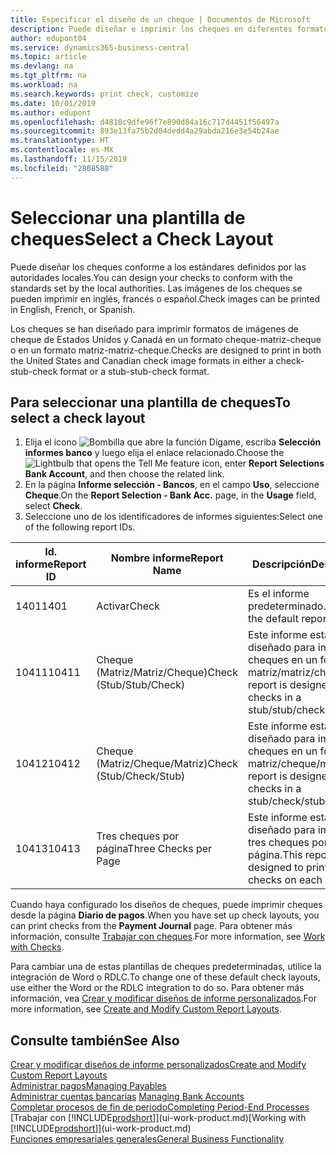 ```yaml
---
title: Especificar el diseño de un cheque | Documentos de Microsoft
description: Puede diseñar e imprimir los cheques en diferentes formatos para cumplir los estándares.
author: edupont04
ms.service: dynamics365-business-central
ms.topic: article
ms.devlang: na
ms.tgt_pltfrm: na
ms.workload: na
ms.search.keywords: print check, customize
ms.date: 10/01/2019
ms.author: edupont
ms.openlocfilehash: d4818c9dfe96f7e890d84a16c717d4451f56497a
ms.sourcegitcommit: 893e13fa75b2d04dedd4a29abda216e3e54b24ae
ms.translationtype: HT
ms.contentlocale: es-MX
ms.lasthandoff: 11/15/2019
ms.locfileid: "2808588"
---
```

# <a name="select-a-check-layout"></a><span data-ttu-id="edcf4-103">Seleccionar una plantilla de cheques</span><span class="sxs-lookup"><span data-stu-id="edcf4-103">Select a Check Layout</span></span>
<span data-ttu-id="edcf4-104">Puede diseñar los cheques conforme a los estándares definidos por las autoridades locales.</span><span class="sxs-lookup"><span data-stu-id="edcf4-104">You can design your checks to conform with the standards set by the local authorities.</span></span> <span data-ttu-id="edcf4-105">Las imágenes de los cheques se pueden imprimir en inglés, francés o español.</span><span class="sxs-lookup"><span data-stu-id="edcf4-105">Check images can be printed in English, French, or Spanish.</span></span>

<span data-ttu-id="edcf4-106">Los cheques se han diseñado para imprimir formatos de imágenes de cheque de Estados Unidos y Canadá en un formato cheque-matriz-cheque o en un formato matriz-matriz-cheque.</span><span class="sxs-lookup"><span data-stu-id="edcf4-106">Checks are designed to print in both the United States and Canadian check image formats in either a check-stub-check format or a stub-stub-check format.</span></span>

## <a name="to-select-a-check-layout"></a><span data-ttu-id="edcf4-107">Para seleccionar una plantilla de cheques</span><span class="sxs-lookup"><span data-stu-id="edcf4-107">To select a check layout</span></span>
1. <span data-ttu-id="edcf4-108">Elija el icono ![Bombilla que abre la función Dígame](media/ui-search/search_small.png "Dígame qué desea hacer"), escriba **Selección informes banco** y luego elija el enlace relacionado.</span><span class="sxs-lookup"><span data-stu-id="edcf4-108">Choose the ![Lightbulb that opens the Tell Me feature](media/ui-search/search_small.png "Tell me what you want to do") icon, enter **Report Selections Bank Account**, and then choose the related link.</span></span>
2. <span data-ttu-id="edcf4-109">En la página **Informe selección - Bancos**, en el campo **Uso**, seleccione **Cheque**.</span><span class="sxs-lookup"><span data-stu-id="edcf4-109">On the **Report Selection - Bank Acc.** page, in the **Usage** field, select **Check**.</span></span>
3. <span data-ttu-id="edcf4-110">Seleccione uno de los identificadores de informes siguientes:</span><span class="sxs-lookup"><span data-stu-id="edcf4-110">Select one of the following report IDs.</span></span>

| <span data-ttu-id="edcf4-111">Id. informe</span><span class="sxs-lookup"><span data-stu-id="edcf4-111">Report ID</span></span> | <span data-ttu-id="edcf4-112">Nombre informe</span><span class="sxs-lookup"><span data-stu-id="edcf4-112">Report Name</span></span> | <span data-ttu-id="edcf4-113">Descripción</span><span class="sxs-lookup"><span data-stu-id="edcf4-113">Description</span></span> |
| --- | --- | --- |
| <span data-ttu-id="edcf4-114">1401</span><span class="sxs-lookup"><span data-stu-id="edcf4-114">1401</span></span> |<span data-ttu-id="edcf4-115">Activar</span><span class="sxs-lookup"><span data-stu-id="edcf4-115">Check</span></span> |<span data-ttu-id="edcf4-116">Es el informe predeterminado.</span><span class="sxs-lookup"><span data-stu-id="edcf4-116">This is the default report.</span></span> |
| <span data-ttu-id="edcf4-117">10411</span><span class="sxs-lookup"><span data-stu-id="edcf4-117">10411</span></span> |<span data-ttu-id="edcf4-118">Cheque (Matriz/Matriz/Cheque)</span><span class="sxs-lookup"><span data-stu-id="edcf4-118">Check (Stub/Stub/Check)</span></span> |<span data-ttu-id="edcf4-119">Este informe está diseñado para imprimir cheques en un formato matriz/matriz/cheque.</span><span class="sxs-lookup"><span data-stu-id="edcf4-119">This report is designed to print checks in a stub/stub/check format.</span></span> |
| <span data-ttu-id="edcf4-120">10412</span><span class="sxs-lookup"><span data-stu-id="edcf4-120">10412</span></span> |<span data-ttu-id="edcf4-121">Cheque (Matriz/Cheque/Matriz)</span><span class="sxs-lookup"><span data-stu-id="edcf4-121">Check (Stub/Check/Stub)</span></span> |<span data-ttu-id="edcf4-122">Este informe está diseñado para imprimir cheques en un formato matriz/cheque/matriz.</span><span class="sxs-lookup"><span data-stu-id="edcf4-122">This report is designed to print checks in a stub/check/stub format.</span></span> |
| <span data-ttu-id="edcf4-123">10413</span><span class="sxs-lookup"><span data-stu-id="edcf4-123">10413</span></span> |<span data-ttu-id="edcf4-124">Tres cheques por página</span><span class="sxs-lookup"><span data-stu-id="edcf4-124">Three Checks per Page</span></span> |<span data-ttu-id="edcf4-125">Este informe está diseñado para imprimir tres cheques por página.</span><span class="sxs-lookup"><span data-stu-id="edcf4-125">This report is designed to print three checks on each page.</span></span> |

<span data-ttu-id="edcf4-126">Cuando haya configurado los diseños de cheques, puede imprimir cheques desde la página **Diario de pagos**.</span><span class="sxs-lookup"><span data-stu-id="edcf4-126">When you have set up check layouts, you can print checks from the **Payment Journal** page.</span></span> <span data-ttu-id="edcf4-127">Para obtener más información, consulte [Trabajar con cheques](payables-how-work-checks.md).</span><span class="sxs-lookup"><span data-stu-id="edcf4-127">For more information, see [Work with Checks](payables-how-work-checks.md).</span></span>

<span data-ttu-id="edcf4-128">Para cambiar una de estas plantillas de cheques predeterminadas, utilice la integración de Word o RDLC.</span><span class="sxs-lookup"><span data-stu-id="edcf4-128">To change one of these default check layouts, use either the Word or the RDLC integration to do so.</span></span> <span data-ttu-id="edcf4-129">Para obtener más información, vea [Crear y modificar diseños de informe personalizados](ui-how-create-custom-report-layout.md).</span><span class="sxs-lookup"><span data-stu-id="edcf4-129">For more information, see [Create and Modify Custom Report Layouts](ui-how-create-custom-report-layout.md).</span></span>

## <a name="see-also"></a><span data-ttu-id="edcf4-130">Consulte también</span><span class="sxs-lookup"><span data-stu-id="edcf4-130">See Also</span></span>
[<span data-ttu-id="edcf4-131">Crear y modificar diseños de informe personalizados</span><span class="sxs-lookup"><span data-stu-id="edcf4-131">Create and Modify Custom Report Layouts</span></span>](ui-how-create-custom-report-layout.md)  
[<span data-ttu-id="edcf4-132">Administrar pagos</span><span class="sxs-lookup"><span data-stu-id="edcf4-132">Managing Payables</span></span>](payables-manage-payables.md)  
<span data-ttu-id="edcf4-133">[Administrar cuentas bancarias](bank-manage-bank-accounts.md) </span><span class="sxs-lookup"><span data-stu-id="edcf4-133">[Managing Bank Accounts](bank-manage-bank-accounts.md) </span></span>  
[<span data-ttu-id="edcf4-134">Completar procesos de fin de periodo</span><span class="sxs-lookup"><span data-stu-id="edcf4-134">Completing Period-End Processes</span></span>](year-how-complete-period-end-processes.md)  
<span data-ttu-id="edcf4-135">[Trabajar con [!INCLUDE[prodshort](includes/prodshort.md)]](ui-work-product.md)</span><span class="sxs-lookup"><span data-stu-id="edcf4-135">[Working with [!INCLUDE[prodshort](includes/prodshort.md)]](ui-work-product.md)</span></span>  
[<span data-ttu-id="edcf4-136">Funciones empresariales generales</span><span class="sxs-lookup"><span data-stu-id="edcf4-136">General Business Functionality</span></span>](ui-across-business-areas.md)

